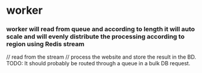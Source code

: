 # worker
### worker will read from queue and according to length it will auto scale and will evenly distribute the processing according to region using Redis stream

// read from the stream
// process the website and store the result in the BD. TODO: It should probably be routed through a queue in a bulk DB request.
        